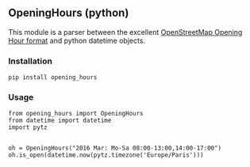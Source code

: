 ## OpeningHours (python)

This module is a parser between the excellent [OpenStreetMap Opening Hour format](https://wiki.openstreetmap.org/wiki/Key:opening_hours) and python datetime objects.


### Installation

```
pip install opening_hours
```

### Usage

```
from opening_hours import OpeningHours
from datetime import datetime
import pytz


oh = OpeningHours("2016 Mar: Mo-Sa 08:00-13:00,14:00-17:00")
oh.is_open(datetime.now(pytz.timezone('Europe/Paris')))

```
